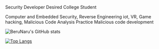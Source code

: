 Security Developer Desired College Student

Computer and Embedded Security, Reverse Engineering 
iot, VR, Game hacking, Malicious Code Analysis Practice
Malicious code development 

![BeruNaru's GitHub stats](https://github-readme-stats.vercel.app/api?username=BeruNaru&show_icons=true&theme=blackwhite)

[![Top Langs](https://github-readme-stats.vercel.app/api/top-langs/?username=BeruNaru&layout=compact)](https://github.com/BeruNaru/github-readme-stats)
